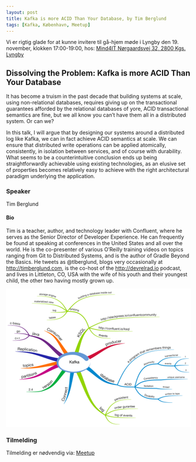 ```yaml
---
layout: post
title: Kafka is more ACID Than Your Database, by Tim Berglund
tags: [Kafka, København, Meetup]
---
```


Vi er rigtig glade for at kunne invitere til gå-hjem møde i Lyngby den 19. november, klokken 17:00-19:00, hos: [Mind4IT Nørgaardsvej 32, 2800 Kgs. Lyngby](https://goo.gl/maps/5JWanMtPhzK2)  


## Dissolving the Problem: Kafka is more ACID Than Your Database

It has become a truism in the past decade that building systems at scale, using non-relational databases, requires giving up on the transactional guarantees afforded by the relational databases of yore, ACID transactional semantics are fine, but we all know you can’t have them all in a distributed system. Or can we?

In this talk, I will argue that by designing our systems around a distributed log like Kafka, we can in fact achieve ACID semantics at scale. We can ensure that distributed write operations can be applied atomically, consistently, in isolation between services, and of course with durability. What seems to be a counterintuitive conclusion ends up being straightforwardly achievable using existing technologies, as an elusive set of properties becomes relatively easy to achieve with the right architectural paradigm underlying the application.

### Speaker

Tim Berglund

#### Bio

Tim is a teacher, author, and technology leader with Confluent, where he serves as the Senior Director of Developer Experience. He can frequently be found at speaking at conferences in the United States and all over the world. He is the co-presenter of various O’Reilly training videos on topics ranging from Git to Distributed Systems, and is the author of Gradle Beyond the Basics. He tweets as @tlberglund, blogs very occasionally at http://timberglund.com, is the co-host of the http://devrelrad.io podcast, and lives in Littleton, CO, USA with the wife of his youth and their youngest child, the other two having mostly grown up.


<p><img src="/assets/img/posts/2019/kafka-acid.png" alt="mindmap acid" /></p>

<!-- more --> 

### Tilmelding 

Tilmelding er nødvendig via:  [Meetup](https://www.meetup.com/Copenhagen-Javagruppen-Meetup/events/266441150/) 


